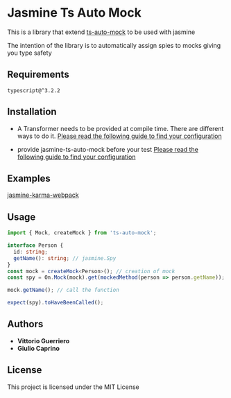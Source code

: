 # Jasmine Ts Auto Mock

This is a library that extend [ts-auto-mock](https://github.com/uittorio/ts-auto-mock) to be used with jasmine

The intention of the library is to automatically assign spies to mocks giving you type safety

## Requirements
`
typescript@^3.2.2
`

## Installation

- A Transformer needs to be provided at compile time. There are different ways to do it.
[Please read the following guide to find your configuration](https://github.com/uittorio/ts-auto-mock/blob/master/docs/TRANSFORMER.md)

- provide jasmine-ts-auto-mock before your test
[Please read the following guide to find your configuration](docs/CONFIG.md)

## Examples
[jasmine-karma-webpack](examples/karma-webpack)

## Usage
```ts
import { Mock, createMock } from 'ts-auto-mock';

interface Person {
  id: string;
  getName(): string; // jasmine.Spy  
}
const mock = createMock<Person>(); // creation of mock
const spy = On.Mock(mock).get(mockedMethod(person => person.getName)); // get the SPY

mock.getName(); // call the function

expect(spy).toHaveBeenCalled();

```

## Authors

* **Vittorio Guerriero**
* **Giulio Caprino** 

## License

This project is licensed under the MIT License
